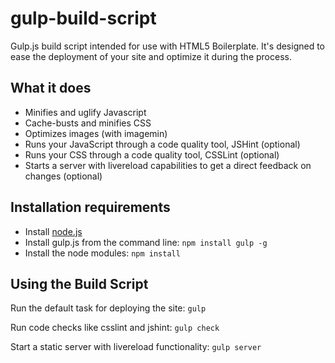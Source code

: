 gulp-build-script
=================

Gulp.js build script intended for use with HTML5 Boilerplate. It's designed to ease the deployment of your site
 and optimize it during the process.


## What it does

* Minifies and uglify Javascript
* Cache-busts and minifies CSS
* Optimizes images (with imagemin)
* Runs your JavaScript through a code quality tool, JSHint (optional)
* Runs your CSS through a code quality tool, CSSLint (optional)
* Starts a server with livereload capabilities to get a direct feedback on changes (optional)


## Installation requirements

* Install [node.js](http://nodejs.org/)
* Install gulp.js from the command line: `npm install gulp -g`
* Install the node modules: `npm install`


## Using the Build Script

Run the default task for deploying the site:  `gulp`

Run code checks like csslint and jshint: `gulp check`

Start a static server with livereload functionality: `gulp server`
